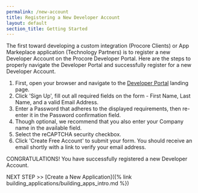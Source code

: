 ```yaml
---
permalink: /new-account
title: Registering a New Developer Account
layout: default
section_title: Getting Started
---
```


The first toward developing a custom integration (Procore Clients) or App Markeplace application (Technology Partners) is to register a new Developer Account on the Procore Developer Portal.
Here are the steps to properly navigate the Developer Portal and successfully register for a new Developer Account.

1. First, open your browser and navigate to the [Developer Portal](http://developers.procore.com/) landing page.
1. Click 'Sign Up', fill out all required fields on the form - First Name, Last Name, and a valid Email Address.
1. Enter a Password that adheres to the displayed requirements, then re-enter it in the Password confirmation field.
1. Though optional, we recommend that you also enter your Company name in the available field.
1. Select the reCAPTCHA security checkbox.
1. Click 'Create Free Account' to submit your form. You should receive an email shortly with a link to verify your email address.

CONGRATULATIONS! You have successfully registered a new Developer Account.

NEXT STEP >> [Create a New Application]({% link building_applications/building_apps_intro.md %})

